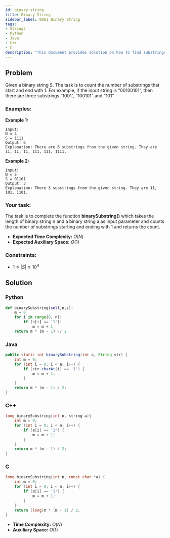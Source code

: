 ```yaml
---
id: binary-string
title: Binary String
sidebar_label: 0061 Binary String
tags:
- Strings
- Python
- Java
- C++
- C
description: "This document provides solution on how to find substrings of a binary string in various programming languages."
---
```


## Problem

Given a binary string S. The task is to count the number of substrings that start and end with 1. For example, if the input string is “00100101”, then there are three substrings “1001”, “100101” and “101”.

### Examples:
**Example 1:**
```
Input:
N = 4
S = 1111
Output: 6
Explanation: There are 6 substrings from the given string. They are 11, 11, 11, 111, 111, 1111.
```

**Example 2:**
```
Input:
N = 5
S = 01101
Output: 3
Explanation: There 3 substrings from the given string. They are 11, 101, 1101.
```

### Your task:

The task is to complete the function **binarySubstring()** which takes the length of binary string n and a binary string a as input parameter and counts the number of substrings starting and ending with 1 and returns the count.

- **Expected Time Complexity:** $O(N)$
- **Expected Auxiliary Space:** $O(1)$

### Constraints:

- $1 ≤ |S| ≤ 10^4$

## Solution
### Python
```python
def binarySubstring(self,n,s):
    m = 0
    for i in range(0, n):
        if (s[i] == '1'):
            m = m + 1
    return m * (m - 1) // 2
```

### Java
```java
public static int binarySubstring(int a, String str) {
    int m = 0;
    for (int i = 0; i < a; i++) {
        if (str.charAt(i) == '1') {
            m = m + 1;
        }
    }
    return m * (m - 1) / 2;
}
```

### C++
```cpp
long binarySubstring(int n, string a){
    int m = 0;
    for (int i = 0; i < n; i++) {
        if (a[i] == '1') {
            m = m + 1;
        }
    }
    return m * (m - 1) / 2;   
}
```

### C
```c
long binarySubstring(int n, const char *a) {
    int m = 0;
    for (int i = 0; i < n; i++) {
        if (a[i] == '1') {
            m = m + 1;
        }
    }
    return (long)m * (m - 1) / 2;
}
```

- **Time Complexity:** $O(N)$
- **Auxiliary Space:** $O(1)$